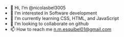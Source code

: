 - 👋 Hi, I’m @nicolasbel3005
- 👀 I’m interested in Software development
- 🌱 I’m currently learning CSS, HTML, and JavaScript
- 💞️ I’m looking to collaborate on github 
- 📫 How to reach me n.m.esquibel01@gmail.com

<!---
nicolasbel3005/nicolasbel3005 is a ✨ special ✨ repository because its `README.md` (this file) appears on your GitHub profile.
You can click the Preview link to take a look at your changes.
--->
